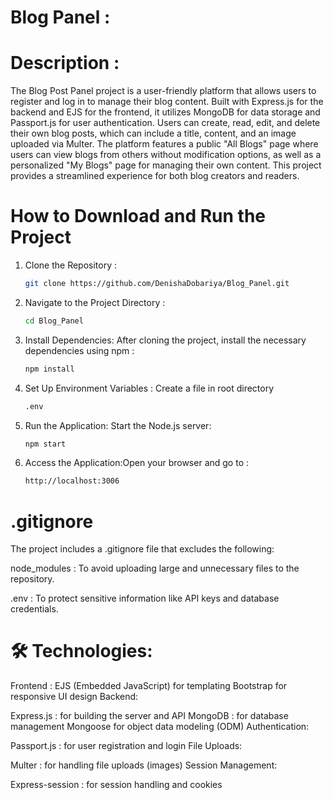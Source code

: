 # Blog Panel :
# Description : 
The Blog Post Panel project is a user-friendly platform that allows users to register and log in to manage their blog content. Built with Express.js for the backend and EJS for the frontend, it utilizes MongoDB for data storage and Passport.js for user authentication. Users can create, read, edit, and delete their own blog posts, which can include a title, content, and an image uploaded via Multer. The platform features a public "All Blogs" page where users can view blogs from others without modification options, as well as a personalized "My Blogs" page for managing their own content. This project provides a streamlined experience for both blog creators and readers.


# How to Download and Run the Project
1. Clone the Repository :
   ```bash
   git clone https://github.com/DenishaDobariya/Blog_Panel.git

3. Navigate to the Project Directory :
   ```bash
   cd Blog_Panel

5. Install Dependencies: After cloning the project, install the necessary dependencies using npm :
   ```bash
   npm install

6. Set Up Environment Variables : Create a file in root directory 
   ```bash
   .env 

8. Run the Application: Start the Node.js server:
   ```bash
   npm start

9. Access the Application:Open your browser and go to : 
   ```bash
   http://localhost:3006 

# .gitignore
The project includes a .gitignore file that excludes the following:

node_modules :  To avoid uploading large and unnecessary files to the repository.

.env :  To protect sensitive information like API keys and database credentials.

 
# 🛠️ Technologies:

Frontend :
EJS (Embedded JavaScript) for templating
Bootstrap for responsive UI design
Backend:

Express.js : for building the server and API
MongoDB : for database management
Mongoose for object data modeling (ODM)
Authentication:

Passport.js  : for user registration and login
File Uploads:

Multer : for handling file uploads (images)
Session Management:

Express-session :  for session handling and cookies




